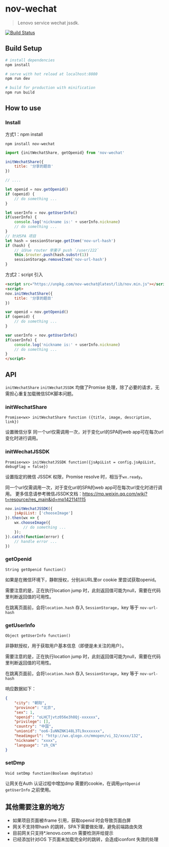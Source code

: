 # nov-wechat

> Lenovo service wechat jssdk.

[![Build Status](https://travis-ci.org/wh8766/nov-wechat.svg?branch=master)](https://travis-ci.org/wh8766/nov-wechat)

## Build Setup

``` bash
# install dependencies
npm install

# serve with hot reload at localhost:8080
npm run dev

# build for production with minification
npm run build
```

## How to use

### Install

方式1：npm install
```shell
npm install nov-wechat 
```

```javascript
import {initWechatShare, getOpenid} from 'nov-wechat'

initWechatShare({
    title: '分享的题目'
})

// ....

let openid = nov.getOpenid()
if (openid) {
    // do something ...
}

let userInfo = nov.getUserInfo()
if(userInfo) {
    console.log('nickname is:' + userInfo.nickname)
    // do something ...
}
// 针对SPA 项目
let hash = sessionStorage.getItem('nov-url-hash')
if (hash) {
    // 以Vue router 举栗子 push `/user/222`
    this.$router.push(hash.substr(1))
    sessionStorage.removeItem('nov-url-hash')
}
```

方式2：script 引入
```html
<script src="https://unpkg.com/nov-wechat@latest/lib/nov.min.js"></script>
<script>
nov.initWechatShare({
    title: '分享的题目'
})

var openid = nov.getOpenid()
if (openid) {
    // do something ...
}

var userInfo = nov.getUserInfo()
if(userInfo) {
    console.log('nickname is:' + userInfo.nickname)
    // do something ...
}
</script>
```

## API

`initWechatShare` `initWechatJSSDK` 均做了Promise 处理，除了必要的请求，无需担心重复加载微信SDK脚本问题。

### initWechatShare

    Promise<wx> initWechatShare function ({title, image, description, link})

设置微信分享
同一个url仅需调用一次，对于变化url的SPA的web app可在每次url变化时进行调用。

### initWechatJSSDK

    Promise<wx> initWechatJSSDK function({jsApiList = config.jsApiList, debugFlag = false})

设置指定的微信 JSSDK 权限，Promise resolve 时，相当于`wx.ready`。

同一个url仅需调用一次，对于变化url的SPA的web app可在每次url变化时进行调用。
更多信息请参考微信JSSDK文档：https://mp.weixin.qq.com/wiki?t=resource/res_main&id=mp1421141115

```javascript
nov.initWechatJSSDK({
    jsApiList: ['chooseImage']
}).then(wx => {
    wx.chooseImage({
        // do something ...
    });
}).catch(function(error) {
    // handle error ...
})
```

### getOpenid

    String getOpenid function()

如果是在微信环境下，静默授权，分别从URL里or cookie 里尝试获取openid。

需要注意的是，正在执行location jump 时，此刻返回值可能为null，需要在代码里判断返回值的可用性。

在跳离页面前，会将`location.hash` 存入 `SessionStorage`，key 等于 `nov-url-hash`

### getUserInfo

    Object getUserInfo function()

非静默授权，用于获取用户基本信息（即便是未关注的用户）。

需要注意的是，正在执行location jump 时，此刻返回值可能为null，需要在代码里判断返回值的可用性。

在跳离页面前，会将`location.hash` 存入 `SessionStorage`，key 等于 `nov-url-hash`

响应数据如下：

```json
{
    "city": "朝阳",
    "province": "北京",
    "sex": 1,
    "openid": "oLHCTjvtz056e3h8Qj-xxxxxx",
    "privilege": [],
    "country": "中国",
    "unionid": "oo6-IuNNZNK148L3TL9xxxxxxx",
    "headimgurl": "http://wx.qlogo.cn/mmopen/vi_32/xxxx/132",
    "nickname": "xxxx",
    "language": "zh_CN"
}
```

### setDmp

    Void setDmp function(Boolean dmpStatus)
    
让网关在Auth 认证过程中增加dmp 需要的cookie，在调用`getOpenid` `getUserInfo` 之前使用。

## 其他需要注意的地方

- 如果项目页面被iframe 引用，获取openid 时会导致页面白屏
- 网关不支持带hash 的跳转，SPA下需要做处理，避免前端路由失效
- 目前网关只支持*.lenovo.com.cn 需要检测并给提示
- 已经添加针对iOS 下页面未加载完全时的跳转，会造成iconfont 失效的处理
